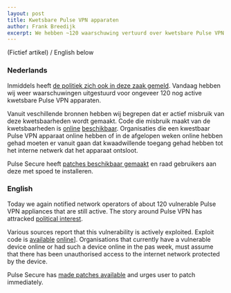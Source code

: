 ```yaml
---
layout: post
title: Kwetsbare Pulse VPN apparaten
author: Frank Breedijk
excerpt: We hebben ~120 waarschuwing vertuurd over kwetsbare Pulse VPN apparaten. Misbruik van Pulse VPN kwetsbaarheid is "zeer makkelijk" / We notified of ~120 vulnerable Puls VPN devices. Abusing the vulnerability is "very easy"
---
```

(Fictief artikel) / English below

### Nederlands

Inmiddels heeft [de politiek zich ook in deze zaak gemeld](https://www.security.nl/posting/626138). Vandaag hebben wij weer waarschuwingen uitgestuurd voor ongeveer 120 nog active kwetsbare Pulse VPN apparaten.

Vanuit veschillende bronnen hebben wij begrepen dat er actief misbruik van deze kwetsbaarheden wordt gemaakt. Code die misbruik maakt van de kwetsbaarheden is [online](https://www.exploit-db.com/exploits/47297) [beschikbaar](https://www.exploit-db.com/exploits/47354). Organisaties die een kwestbaar Pulse VPN apparaat online hebben of in de afgelopen weken online hebben gehad moeten er vanuit gaan dat kwaadwillende toegang gehad hebben tot het interne netwerk dat het apparaat ontsloot.

Pulse Secure heeft [patches beschikbaar gemaakt](https://kb.pulsesecure.net/articles/Pulse_Security_Advisories/SA44101) en raad gebruikers aan deze met spoed te installeren.

### English

Today we again notified network operators of about 120 vulnerable Pulse VPN appliances that are still active. The story around Pulse VPN has attracked [political interest](https://www.tellerreport.com/tech/2019-10-01---%22grapperhaus-wants-the-government-to-intervene-in-poorly-secured-companies%22-.ByG5OtlOr.html).

Various sources report that this vulnerability is actively exploited. Exploit code is [available](https://www.exploit-db.com/exploits/47297) [online](https://www.exploit-db.com/exploits/47354)]. Organisations that currently have a vulnerable device online or had such a device online in the pas week, must assume that there has been unauthorised access to the internet network protected by the device.

Pulse Secure has [made patches available](https://kb.pulsesecure.net/articles/Pulse_Security_Advisories/SA44101) and urges user to patch immediately.